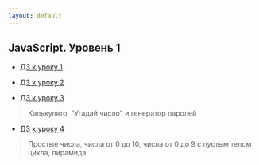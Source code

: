 ```yaml
---
layout: default
---
```


## [](#header-2)JavaScript. Уровень 1


* [ДЗ к уроку 1](https://alexandersgr.github.io/JavaScriptLv1_HomeWorks/Lesson1.html)

* [ДЗ к уроку 2](https://alexandersgr.github.io/JavaScriptLv1_HomeWorks/Lesson2.html)

* [ДЗ к уроку 3](https://alexandersgr.github.io/JavaScriptLv1_HomeWorks/Lesson3.html)
>  Калькулято, "Угадай число" и генератор паролей

* [ДЗ к уроку 4](https://alexandersgr.github.io/JavaScriptLv1_HomeWorks/Lesson4.html)
>  Простые числа, числа от 0 до 10, числа от 0 до 9 с пустым телом цикла, пирамида